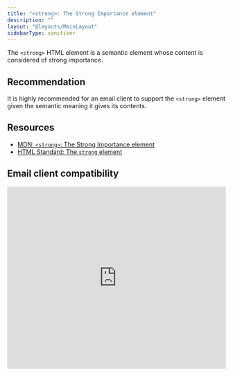 ```yaml
---
title: "<strong>: The Strong Importance element"
description: ""
layout: "@layouts/MainLayout"
sidebarType: sanitizer
---
```


The `<strong>` HTML element is a semantic element whose content is considered of strong importance.

## Recommendation

It is highly recommended for an email client to support the `<strong>` element given the semantic meaning it gives its contents.

## Resources

- [MDN: `<strong>`: The Strong Importance element](https://developer.mozilla.org/en-US/docs/Web/HTML/Element/strong)
- [HTML Standard: The `strong` element](https://html.spec.whatwg.org/multipage/text-level-semantics.html#the-strong-element)

## Email client compatibility

<iframe title="Can I email… &lt;strong&gt; element" src="https://embed.caniemail.com/html-strong/" width="640" height="420" style="width:100%; max-width:40rem; height:26.25rem; border:none;" loading="lazy"></iframe>